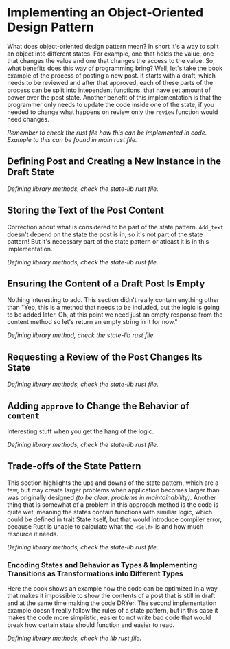 # Implementing an Object-Oriented Design Pattern

What does object-oriented design pattern mean? In short it's a way to split an object into different states. For example, one that holds the value, one that changes the value and one that changes the access to the value. So, what benefits does this way of programming bring? Well, let's take the book example of the process of posting a new post. It starts with a draft, which needs to be reviewed and after that approved, each of these parts of the process can be split into intependent functions, that have set amount of power over the post state. Another benefit of this implementation is that the programmer only needs to update the code inside one of the state, if you needed to change what happens on review only the `review` function would need changes. 

*Remember to check the rust file how this can be implemented in code. Example to this can be found in main rust file.*

## Defining Post and Creating a New Instance in the Draft State

*Defining library methods, check the state-lib rust file.*

## Storing the Text of the Post Content

Correction about what is considered to be part of the state pattern. `Add_text` doesn't depend on the state the post is in, so it's not part of the state pattern! But it's necessary part of the state pattern or atleast it is in this implementation.

*Defining library methods, check the state-lib rust file.*

## Ensuring the Content of a Draft Post Is Empty

Nothing interesting to add. This section didn't really contain enything other than "Yep, this is a method that needs to be included, but the logic is going to be added later. Oh, at this point we need just an empty response from the content method so let's return an empty string in it for now."

*Defining library method, check the state-lib rust file.*

## Requesting a Review of the Post Changes Its State

*Defining library methods, check the state-lib rust file.*

## Adding `approve` to Change the Behavior of `content`

Interesting stuff when you get the hang of the logic.

*Defining library methods, check the state-lib rust file.*

## Trade-offs of the State Pattern

This section highlights the ups and downs of the state pattern, which are a few, but may create larger problems when application becomes larger than was originally designed *(to be clear, problems in maintainability)*. Another thing that is somewhat of a problem in this approach method is the code is quite wet, meaning the states contain functions with similiar logic, which could be defined in trait State itself, but that would introduce compiler error, because Rust is unable to calculate what the `<Self>` is and how much resource it needs.

*Defining library methods, check the state-lib rust file.*

### Encoding States and Behavior as Types & Implementing Transitions as Transformations into Different Types

Here the book shows an example how the code can be optimized in a way that makes it impossible to show the contents of a post that is still in draft and at the same time making the code DRYer. The second implementation example doesn't really follow the rules of a state pattern, but in this case it makes the code more simplistic, easier to not write bad code that would break how certain state should function and easier to read.

*Defining library methods, check the lib rust file.*
